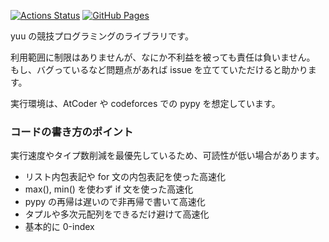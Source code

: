 [![Actions Status](https://github.com/yu-0811/competitive-programming-library/workflows/verify/badge.svg)](https://github.com/yu-0811/competitive-programming-library/actions) 
[![GitHub Pages](https://img.shields.io/static/v1?label=GitHub+Pages&message=+&color=brightgreen&logo=github)](https://yu-0811.github.io/competitive-programming-library/) 

yuu の競技プログラミングのライブラリです。 

利用範囲に制限はありませんが、なにか不利益を被っても責任は負いません。  
もし、バグっているなど問題点があれば issue を立てていただけると助かります。

実行環境は、AtCoder や codeforces での pypy を想定しています。  

### コードの書き方のポイント
実行速度やタイプ数削減を最優先しているため、可読性が低い場合があります。

* リスト内包表記や for 文の内包表記を使った高速化
* max(), min() を使わず if 文を使った高速化
* pypy の再帰は遅いので非再帰で書いて高速化
* タプルや多次元配列をできるだけ避けて高速化
* 基本的に 0-index   